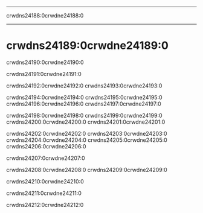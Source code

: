 * * *

crwdns24188:0crwdne24188:0

* * *

# crwdns24189:0crwdne24189:0

crwdns24190:0crwdne24190:0  
  


crwdns24191:0crwdne24191:0</center>   
  


crwdns24192:0crwdne24192:0 crwdns24193:0crwdne24193:0

crwdns24194:0crwdne24194:0 crwdns24195:0crwdne24195:0 crwdns24196:0crwdne24196:0 crwdns24197:0crwdne24197:0

crwdns24198:0crwdne24198:0 crwdns24199:0crwdne24199:0 crwdns24200:0crwdne24200:0 crwdns24201:0crwdne24201:0

crwdns24202:0crwdne24202:0 crwdns24203:0crwdne24203:0 crwdns24204:0crwdne24204:0 crwdns24205:0crwdne24205:0 crwdns24206:0crwdne24206:0

crwdns24207:0crwdne24207:0

crwdns24208:0crwdne24208:0 crwdns24209:0crwdne24209:0

crwdns24210:0crwdne24210:0

crwdns24211:0crwdne24211:0

crwdns24212:0crwdne24212:0